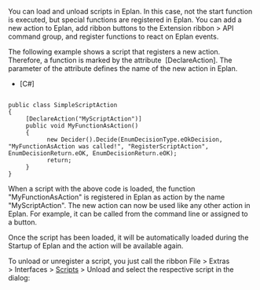 You can load and unload scripts in Eplan. In this case, not the start function is executed, but special functions are registered in Eplan. You can add a new action to Eplan, add ribbon buttons to the Extension ribbon > API command group, and register functions to react on Eplan events.

The following example shows a script that registers a new action. Therefore, a function is marked by the attribute  [DeclareAction]. The parameter of the attribute defines the name of the new action in Eplan.

* [C#]

```

public class SimpleScriptAction
{
     [DeclareAction("MyScriptAction")]
     public void MyFunctionAsAction()
     {
           new Decider().Decide(EnumDecisionType.eOkDecision, "MyFunctionAsAction was called!", "RegisterScriptAction", EnumDecisionReturn.eOK, EnumDecisionReturn.eOK);
           return;
     }
}
```


When a script with the above code is loaded, the function "MyFunctionAsAction" is registered in Eplan as action by the name "MyScriptAction". The new action can now be used like any other action in Eplan. For example, it can be called from the command line or assigned to a button.

Once the script has been loaded, it will be automatically loaded during the Startup of Eplan and the action will be available again.

To unload or unregister a script, you just call the ribbon File > Extras > Interfaces > [Scripts](Scripts.html) > Unload and select the respective script in the dialog:

